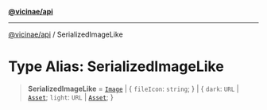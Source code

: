 [**@vicinae/api**](../README.md)

***

[@vicinae/api](../README.md) / SerializedImageLike

# Type Alias: SerializedImageLike

> **SerializedImageLike** = [`Image`](Image.md) \| \{ `fileIcon`: `string`; \} \| \{ `dark`: `URL` \| [`Asset`](../@vicinae/namespaces/Image/type-aliases/Asset.md); `light`: `URL` \| [`Asset`](../@vicinae/namespaces/Image/type-aliases/Asset.md); \}
